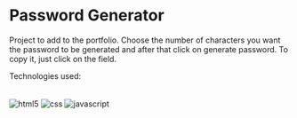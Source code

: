 # Password Generator

Project to add to the portfolio.
Choose the number of characters you want the password to be generated and after that click on generate password.
To copy it, just click on the field.

Technologies used:

<div style="display: inline-block"> <br/> 
    <img align="center" alt="html5" src="https://img.shields.io/badge/HTML-239120?style=for-the-badge&logo=html5&logoColor=white"/>
    <img align="center" alt="css" src="https://img.shields.io/badge/CSS-239120?&style=for-the-badge&logo=css3&logoColor=white"/>
    <img align="center" alt="javascript" src="https://img.shields.io/badge/JavaScript-F7DF1E?style=for-the-badge&logo=javascript&logoColor=black"/>
</div>
